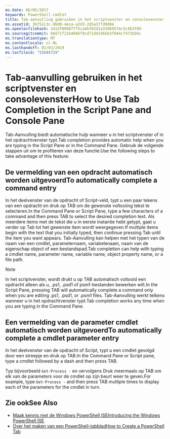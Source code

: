 ```yaml
---
ms.date: 06/05/2017
keywords: PowerShell-cmdlet
title: Tab-aanvulling gebruiken in het scriptvenster en consolevenster
ms.assetid: 3b752c3c-0bd0-4eca-a2d3-2d5a37fd9d84
ms.openlocfilehash: 24a3f00987ff5ca4bf82d1a3206857ec3c4b3f09
ms.sourcegitcommit: b6871f21bd666f9cd71dd336bb3f844cf472b56c
ms.translationtype: MT
ms.contentlocale: nl-NL
ms.lasthandoff: 02/03/2019
ms.locfileid: "55684729"
---
```

# <a name="how-to-use-tab-completion-in-the-script-pane-and-console-pane"></a><span data-ttu-id="4175d-103">Tab-aanvulling gebruiken in het scriptvenster en consolevenster</span><span class="sxs-lookup"><span data-stu-id="4175d-103">How to Use Tab Completion in the Script Pane and Console Pane</span></span>

<span data-ttu-id="4175d-104">Tab-Aanvulling biedt automatische hulp wanneer u in het scriptvenster of in het opdrachtvenster typt.</span><span class="sxs-lookup"><span data-stu-id="4175d-104">Tab completion provides automatic help when you are typing in the Script Pane or in the Command Pane.</span></span> <span data-ttu-id="4175d-105">Gebruik de volgende stappen uit om te profiteren van deze functie:</span><span class="sxs-lookup"><span data-stu-id="4175d-105">Use the following steps to take advantage of this feature:</span></span>

## <a name="to-automatically-complete-a-command-entry"></a><span data-ttu-id="4175d-106">De vermelding van een opdracht automatisch worden uitgevoerd</span><span class="sxs-lookup"><span data-stu-id="4175d-106">To automatically complete a command entry</span></span>

<span data-ttu-id="4175d-107">In het deelvenster van de opdracht of Script-veld, typt u een paar tekens van een opdracht en druk op TAB om de gewenste voltooiing tekst te selecteren.</span><span class="sxs-lookup"><span data-stu-id="4175d-107">In the Command Pane or Script Pane, type a few characters of a command and then press TAB to select the desired completion text.</span></span> <span data-ttu-id="4175d-108">Als meerdere items met de tekst die u in eerste instantie hebt getypt, gaat u verder op Tab tot het gewenste item wordt weergegeven.</span><span class="sxs-lookup"><span data-stu-id="4175d-108">If multiple items begin with the text that you initially typed, then continue pressing Tab until the item you want appears.</span></span> <span data-ttu-id="4175d-109">Tab-Aanvulling kan helpen met het typen van de naam van een cmdlet, parameternaam, variabelenaam, naam van de eigenschap object of een bestandspad.</span><span class="sxs-lookup"><span data-stu-id="4175d-109">Tab completion can help with typing a cmdlet name, parameter name, variable name, object property name, or a file path.</span></span>

> [!NOTE]
> <span data-ttu-id="4175d-110">In het scriptvenster, wordt drukt u op TAB automatisch voltooid een opdracht alleen als u, .ps1, .psd1 of psm1-bestanden bewerken wilt.</span><span class="sxs-lookup"><span data-stu-id="4175d-110">In the Script Pane, pressing TAB will automatically complete a command only when you are editing .ps1, .psd1, or .psm1 files.</span></span> <span data-ttu-id="4175d-111">Tab-Aanvulling werkt telkens wanneer u in het opdrachtvenster typt.</span><span class="sxs-lookup"><span data-stu-id="4175d-111">Tab completion works any time when you are typing in the Command Pane.</span></span>

## <a name="to-automatically-complete-a-cmdlet-parameter-entry"></a><span data-ttu-id="4175d-112">Een vermelding van de parameter cmdlet automatisch worden uitgevoerd</span><span class="sxs-lookup"><span data-stu-id="4175d-112">To automatically complete a cmdlet parameter entry</span></span>

<span data-ttu-id="4175d-113">In het deelvenster van de opdracht of Script, typt u een cmdlet gevolgd door een streepje en druk op TAB.</span><span class="sxs-lookup"><span data-stu-id="4175d-113">In the Command Pane or Script pane, type a cmdlet followed by a dash and then press TAB.</span></span>

<span data-ttu-id="4175d-114">Typ bijvoorbeeld `Get-Process -` en vervolgens Druk meermaals op TAB om elk van de parameters voor de cmdlet op zijn beurt weer te geven.</span><span class="sxs-lookup"><span data-stu-id="4175d-114">For example, type `Get-Process -` and then press TAB multiple times to display each of the parameters for the cmdlet in turn.</span></span>

## <a name="see-also"></a><span data-ttu-id="4175d-115">Zie ook</span><span class="sxs-lookup"><span data-stu-id="4175d-115">See Also</span></span>

- [<span data-ttu-id="4175d-116">Maak kennis met de Windows PowerShell ISE</span><span class="sxs-lookup"><span data-stu-id="4175d-116">Introducing the Windows PowerShell ISE</span></span>](Introducing-the-Windows-PowerShell-ISE.md)
- [<span data-ttu-id="4175d-117">Over het maken van een PowerShell-tabblad</span><span class="sxs-lookup"><span data-stu-id="4175d-117">How to Create a PowerShell Tab</span></span>](How-to-Create-a-PowerShell-Tab-in-Windows-PowerShell-ISE.md)

